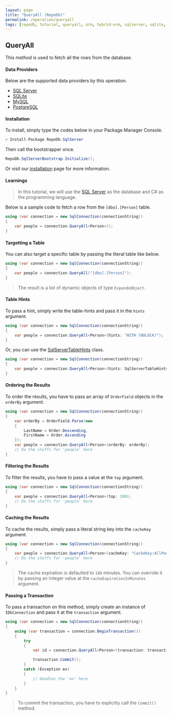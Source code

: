 ```yaml
---
layout: page
title: "QueryAll (RepoDb)"
permalink: /operation/queryall
tags: [repodb, tutorial, queryall, orm, hybrid-orm, sqlserver, sqlite, mysql, postgresql]
---
```


## QueryAll

This method is used to fetch all the rows from the database.

#### Data Providers

Below are the supported data providers by this operation.

- [SQL Server](https://www.nuget.org/packages/RepoDb.SqlServer)
- [SQLite](https://www.nuget.org/packages/RepoDb.SqLite)
- [MySQL](https://www.nuget.org/packages/RepoDb.MySql)
- [PostgreSQL](https://www.nuget.org/packages/RepoDb.PostgreSql)

#### Installation

To install, simply type the codes below in your Package Manager Console.

```csharp
> Install-Package RepoDb.SqlServer
```

Then call the bootstrapper once.

```csharp
RepoDb.SqlServerBootstrap.Initialize();
```

Or visit our [installation](/tutorials/installation) page for more information.

#### Learnings

> In this tutorial, we will use the [SQL Server](https://www.nuget.org/packages/RepoDb.SqlServer) as the database and C# as the programming language.

Below is a sample code to fetch a row from the `[dbo].[Person]` table.

```csharp
using (var connection = new SqlConnection(connectionString))
{
	var people = connection.QueryAll<Person>();
}
```

#### Targetting a Table

You can also target a specific table by passing the literal table like below.

```csharp
using (var connection = new SqlConnection(connectionString))
{
	var people = connection.QueryAll("[dbo].[Person]");
}
```

> The result is a list of dynamic objects of type `ExpandoObject`.

#### Table Hints

To pass a hint, simply write the table-hints and pass it in the `hints` argument.

```csharp
using (var connection = new SqlConnection(connectionString))
{
	var people = connection.QueryAll<Person>(hints: "WITH (NOLOCK)");
}
```

Or, you can use the [SqlServerTableHints](/class/SqlServerTableHints) class.

```csharp
using (var connection = new SqlConnection(connectionString))
{
	var people = connection.QueryAll<Person>(hints: SqlServerTableHints.TabLock);
}
```

#### Ordering the Results

To order the results, you have to pass an array of `OrderField` objects in the `orderBy` argument.

```csharp
using (var connection = new SqlConnection(connectionString))
{
	var orderBy = OrderField.Parse(new
	{
		LastName = Order.Descending,
		FirstName = Order.Ascending
	});
	var people = connection.QueryAll<Person>(orderBy: orderBy);
	// Do the stuffs for 'people' here
}
```

#### Filtering the Results

To filter the results, you have to pass a value at the `top` argument.

```csharp
using (var connection = new SqlConnection(connectionString))
{
	var people = connection.QueryAll<Person>(top: 100);
	// Do the stuffs for 'people' here
}
```

#### Caching the Results

To cache the results, simply pass a literal string key into the `cacheKey` argument.

```csharp
using (var connection = new SqlConnection(connectionString))
{
	var people = connection.QueryAll<Person>(cacheKey: "CackeKey:AllPeople");
	// Do the stuffs for 'people' here
}
```

> The cache expiration is defaulted to `180` minutes. You can override it by passing an integer value at the `cacheExpirationInMinutes` argument.

#### Passing a Transaction

To pass a transaction on this method, simply create an instance of `IDbConnection` and pass it at the `transaction` argument.

```csharp
using (var connection = new SqlConnection(connectionString))
{
	using (var transaction = connection.BeginTransaction())
	{
		try
		{
			var id = connection.QueryAll<Person>(transaction: transaction);

			transaction.Commit();
		}
		catch (Exception ex)
		{
			// Handles the 'ex' here
		}
	}
}
```

> To commit the transaction, you have to explicitly call the `Commit()` method.


